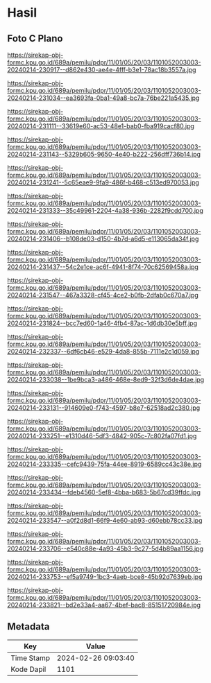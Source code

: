 # Hasil

## Foto C Plano

https://sirekap-obj-formc.kpu.go.id/689a/pemilu/pdpr/11/01/05/20/03/1101052003003-20240214-230917--d862e430-ae4e-4fff-b3e1-78ac18b3557a.jpg

https://sirekap-obj-formc.kpu.go.id/689a/pemilu/pdpr/11/01/05/20/03/1101052003003-20240214-231034--ea3693fa-0ba1-49a8-bc7a-76be221a5435.jpg

https://sirekap-obj-formc.kpu.go.id/689a/pemilu/pdpr/11/01/05/20/03/1101052003003-20240214-231111--33619e60-ac53-48e1-bab0-fba919cacf80.jpg

https://sirekap-obj-formc.kpu.go.id/689a/pemilu/pdpr/11/01/05/20/03/1101052003003-20240214-231143--5329b605-9650-4e40-b222-256dff736b14.jpg

https://sirekap-obj-formc.kpu.go.id/689a/pemilu/pdpr/11/01/05/20/03/1101052003003-20240214-231241--5c65eae9-9fa9-486f-b468-c513ed970053.jpg

https://sirekap-obj-formc.kpu.go.id/689a/pemilu/pdpr/11/01/05/20/03/1101052003003-20240214-231333--35c49961-2204-4a38-936b-2282f9cdd700.jpg

https://sirekap-obj-formc.kpu.go.id/689a/pemilu/pdpr/11/01/05/20/03/1101052003003-20240214-231406--b108de03-d150-4b7d-a6d5-e113065da34f.jpg

https://sirekap-obj-formc.kpu.go.id/689a/pemilu/pdpr/11/01/05/20/03/1101052003003-20240214-231437--54c2e1ce-ac6f-4941-8f74-70c62569458a.jpg

https://sirekap-obj-formc.kpu.go.id/689a/pemilu/pdpr/11/01/05/20/03/1101052003003-20240214-231547--467a3328-cf45-4ce2-b0fb-2dfab0c670a7.jpg

https://sirekap-obj-formc.kpu.go.id/689a/pemilu/pdpr/11/01/05/20/03/1101052003003-20240214-231824--bcc7ed60-1a46-4fb4-87ac-1d6db30e5bff.jpg

https://sirekap-obj-formc.kpu.go.id/689a/pemilu/pdpr/11/01/05/20/03/1101052003003-20240214-232337--6df6cb46-e529-4da8-855b-7111e2c1d059.jpg

https://sirekap-obj-formc.kpu.go.id/689a/pemilu/pdpr/11/01/05/20/03/1101052003003-20240214-233038--1be9bca3-a486-468e-8ed9-32f3d6de4dae.jpg

https://sirekap-obj-formc.kpu.go.id/689a/pemilu/pdpr/11/01/05/20/03/1101052003003-20240214-233131--914609e0-f743-4597-b8e7-62518ad2c380.jpg

https://sirekap-obj-formc.kpu.go.id/689a/pemilu/pdpr/11/01/05/20/03/1101052003003-20240214-233251--e1310d46-5df3-4842-905c-7c802fa07fd1.jpg

https://sirekap-obj-formc.kpu.go.id/689a/pemilu/pdpr/11/01/05/20/03/1101052003003-20240214-233335--cefc9439-75fa-44ee-8919-6589cc43c38e.jpg

https://sirekap-obj-formc.kpu.go.id/689a/pemilu/pdpr/11/01/05/20/03/1101052003003-20240214-233434--fdeb4560-5ef8-4bba-b683-5b67cd39ffdc.jpg

https://sirekap-obj-formc.kpu.go.id/689a/pemilu/pdpr/11/01/05/20/03/1101052003003-20240214-233547--a0f2d8d1-66f9-4e60-ab93-d60ebb78cc33.jpg

https://sirekap-obj-formc.kpu.go.id/689a/pemilu/pdpr/11/01/05/20/03/1101052003003-20240214-233706--e540c88e-4a93-45b3-9c27-5d4b89aa1156.jpg

https://sirekap-obj-formc.kpu.go.id/689a/pemilu/pdpr/11/01/05/20/03/1101052003003-20240214-233753--ef5a9749-1bc3-4aeb-bce8-45b92d7639eb.jpg

https://sirekap-obj-formc.kpu.go.id/689a/pemilu/pdpr/11/01/05/20/03/1101052003003-20240214-233821--bd2e33a4-aa67-4bef-bac8-85151720984e.jpg


## Metadata

| Key        | Value               |
| ---------- | ------------------- |
| Time Stamp | 2024-02-26 09:03:40 |
| Kode Dapil | 1101                |



